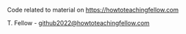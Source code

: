 Code related to material on https://howtoteachingfellow.com

T. Fellow - github2022@howtoteachingfellow.com

<!---
httfellow/httfellow is a ✨ special ✨ repository because its `README.md` (this file) appears on your GitHub profile.
You can click the Preview link to take a look at your changes.
--->
